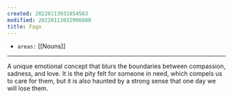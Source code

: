 ```yaml
---
created: 20220113032854583
modified: 20220113032906880
title: Fago
---
```


- `areas:` [[Nouns]]

---

A unique emotional concept that blurs the boundaries between compassion, sadness, and love. It is the pity felt for someone in need, which compels us to care for them, but it is also haunted by a strong sense that one day we will lose them.
